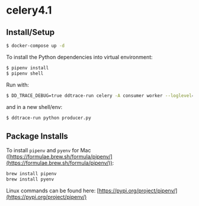 # celery4.1

## Install/Setup

```sh
$ docker-compose up -d
```

To install the Python dependencies into virtual environment:

```sh
$ pipenv install
$ pipenv shell
```

Run with:

```sh
$ DD_TRACE_DEBUG=true ddtrace-run celery -A consumer worker --loglevel=info
```

and in a new shell/env:

```sh
$ ddtrace-run python producer.py
```

## Package Installs
To install `pipenv` and `pyenv` for Mac ([https://formulae.brew.sh/formula/pipenv/](https://formulae.brew.sh/formula/pipenv/)):

```sh
brew install pipenv 
brew install pyenv 
```

Linux commands can be found here: [https://pypi.org/project/pipenv/](https://pypi.org/project/pipenv/)
